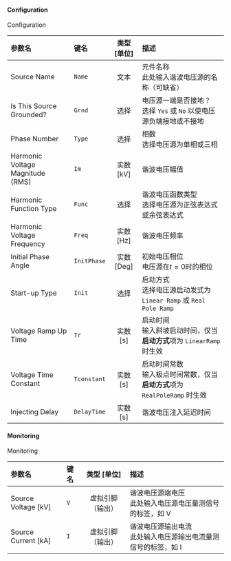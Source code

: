 <!--
DO NOT EDIT THIS FILE DIRECTLY.
This file is generated by tools/comp-docs.js.
All changes will be overwritten by regeneration.
-->

<slot class="model-parameters">

#### Configuration

Configuration

| 参数名 | 键名 | 类型 [单位] | 描述 |
|:------ |:---- |:-----------:|:---- |
| Source Name | `Name` | 文本 | 元件名称<br/>此处输入谐波电压源的名称（可缺省） |
| Is This Source Grounded? | `Grnd` | 选择 | 电压源一端是否接地？<br/> 选择 `Yes` 或 `No` 以使电压源负端接地或不接地 |
| Phase Number | `Type` | 选择 | 相数 <br/> 选择电压源为单相或三相 |
| Harmonic Voltage Magnitude \(RMS\) | `Im` | 实数 [kV] | 谐波电压幅值 |
| Harmonic Function Type | `Func` | 选择 | 谐波电压函数类型<br/>选择电压源为正弦表达式或余弦表达式 |
| Harmonic Voltage Frequency | `Freq` | 实数 [Hz] | 谐波电压频率 |
| Initial Phase Angle | `InitPhase` | 实数 [Deg] | 初始电压相位<br/> 电压源在$t=0$时的相位 |
| Start\-up Type | `Init` | 选择 | 启动方式<br/> 选择电压源启动发式为 `Linear Ramp` 或 `Real Pole Ramp` |
| Voltage Ramp Up Time | `Tr` | 实数 [s] | 启动时间<br/> 输入斜坡启动时间，仅当**启动方式**项为 `LinearRamp` 时生效 |
| Voltage Time Constant | `Tconstant` | 实数 [s] | 启动时间常数<br/> 输入极点时间常数，仅当**启动方式**项为 `RealPoleRamp` 时生效 |
| Injecting Delay | `DelayTime` | 实数 [s] | 谐波电压注入延迟时间 |

#### Monitoring

Monitoring

| 参数名 | 键名 | 类型 [单位] | 描述 |
|:------ |:---- |:-----------:|:---- |
| Source Voltage \[kV\] | `V` | 虚拟引脚（输出） | 谐波电压源端电压 <br/> 此处输入电压源电压量测信号的标签，如 V |
| Source Current \[kA\] | `I` | 虚拟引脚（输出） | 谐波电压源输出电流<br/>此处输入电压源输出电流量测信号的标签，如 I |


</slot>
